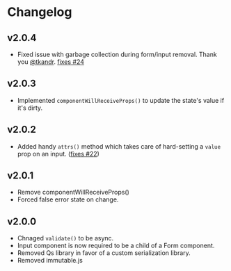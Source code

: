 # Changelog

## v2.0.4
  * Fixed issue with garbage collection during form/input removal. Thank you [@tkandr](https://github.com/tkandr). [fixes #24](https://github.com/LevInteractive/react-serial-forms/issues/24)

## v2.0.3
  * Implemented `componentWillReceiveProps()` to update the state's value if it's dirty.

## v2.0.2
  * Added handy `attrs()` method which takes care of hard-setting a `value` prop on an input. ([fixes #22](https://github.com/LevInteractive/react-serial-forms/issues/22))

## v2.0.1
  * Remove componentWillReceiveProps()
  * Forced false error state on change.

## v2.0.0
  * Chnaged `validate()` to be async.
  * Input component is now required to be a child of a Form component.
  * Removed Qs library in favor of a custom serialization library.
  * Removed immutable.js
